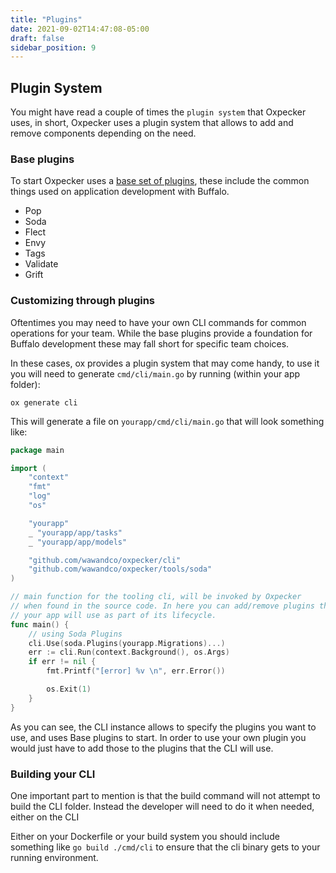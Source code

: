 ```yaml
---
title: "Plugins"
date: 2021-09-02T14:47:08-05:00
draft: false
sidebar_position: 9
---
```


## Plugin System

You might have read a couple of times the `plugin system` that Oxpecker uses, in short, Oxpecker uses a plugin system that allows to add and remove components depending on the need.

### Base plugins

To start Oxpecker uses a [base set of plugins](https://github.com/wawandco/oxpecker/blob/da3802e39c839864827d693f0fa6c2339626b0cb/tools/tools.go#L44), these include the common things used on application development with Buffalo.

- Pop
- Soda
- Flect
- Envy
- Tags
- Validate
- Grift

### Customizing through plugins
Oftentimes you may need to have your own CLI commands for common operations for your team. While the base plugins provide a foundation for Buffalo development these may fall short for specific team choices.

In these cases, ox provides a plugin system that may come handy, to use it you will need to generate `cmd/cli/main.go` by running (within your app folder):

```
ox generate cli
```

This will generate a file on `yourapp/cmd/cli/main.go` that will look something like:

```go
package main

import (
    "context"
    "fmt"
    "log"
    "os"

    "yourapp"
    _ "yourapp/app/tasks"
    _ "yourapp/app/models"

    "github.com/wawandco/oxpecker/cli"
    "github.com/wawandco/oxpecker/tools/soda"
)

// main function for the tooling cli, will be invoked by Oxpecker
// when found in the source code. In here you can add/remove plugins that
// your app will use as part of its lifecycle.
func main() {
    // using Soda Plugins
    cli.Use(soda.Plugins(yourapp.Migrations)...)
    err := cli.Run(context.Background(), os.Args)
    if err != nil {
        fmt.Printf("[error] %v \n", err.Error())

        os.Exit(1)
    }
}
```

As you can see, the CLI instance allows to specify the plugins you want to use, and uses Base plugins to start. In order to use your own plugin you would just have to add those to the plugins that the CLI will use.

### Building your CLI
One important part to mention is that the build command will not attempt to build the CLI folder. Instead the developer will need to do it when needed, either on the CLI

Either on your Dockerfile or your build system you should include something like `go build ./cmd/cli` to ensure that the cli binary gets to your running environment.